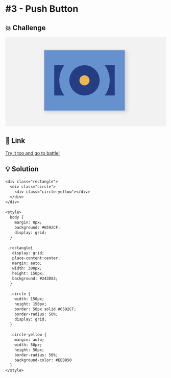 # #3 - Push Button

## 💥 Challenge
![Push Button](img/3%20-%20Push%20Button.png)

## 🔎 Link
[Try it too and go to battle!](https://cssbattle.dev/play/3)

## 💡 Solution
```
<div class="rectangle">
  <div class="circle">
    <div class="circle-yellow"></div> 
  </div>
</div>

<style>
  body {
    margin: 0px;
    background: #6592CF;
    display: grid;
  }
  
 .rectangle{
   display: grid;
   place-content:center;
   margin: auto;
   width: 300px;
   height: 150px;
   background: #243D83;
  }

  .circle {
    width: 150px;
    height: 150px;
    border: 50px solid #6592CF;
    border-radius: 50%;
    display: grid;
  }

  .circle-yellow {
    margin: auto;
    width: 50px;
    height: 50px;
    border-radius: 50%;
    background-color: #EEB850
  }
</style>
```
